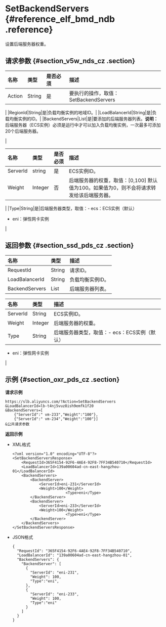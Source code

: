 # SetBackendServers {#reference_elf_bmd_ndb .reference}

设置后端服务器权重。

## 请求参数 {#section_v5w_nds_cz .section}

|名称|类型|是否必须|描述|
|:-|:-|:---|:-|
|Action|String|是|要执行的操作，取值：SetBackendServers

|
|RegionId|String|是|负载均衡实例的地域ID。|
|LoadBalancerId|String|是|负载均衡实例的ID。|
|BackendServers|List|是|要添加的后端服务器列表。**说明：** 后端服务器（ECS实例）必须是运行中才可以加入负载均衡实例，一次最多可添加20个后端服务器。

|

|名称|类型|是否必须|描述|
|:-|:-|:---|:-|
|ServerId|string|是|ECS实例ID。|
|Weight|Integer|否|后端服务器的权重，取值：\[0,100\] 默认值为100。如果值为0，则不会将请求转发给该后端服务器。

|
|Type|String|是|后端服务器类型，取值：-   ecs：ECS实例（默认）
-   eni：弹性网卡实例

|

## 返回参数 {#section_ssd_pds_cz .section}

|名称|类型|描述|
|:-|:-|:-|
|RequestId|String|请求ID。|
|LoadBalancerId|String|负载均衡实例ID。|
|BackendServers|List|后端服务器列表。|

|名称|类型|描述|
|:-|:-|:-|
|ServerId|String|ECS实例ID。|
|Weight|Integer|后端服务器的权重。|
|Type|String|后端服务器类型，取值：-   ecs：ECS实例（默认）
-   eni：弹性网卡实例

|

## 示例 {#section_oxr_pds_cz .section}

**请求示例**

``` {#public}
https://slb.aliyuncs.com/?Action=SetBackendServers
&LoadBalancerId=lb-t4nj5vuz8ish9emfk1f20
&BackendServers=[
    {"ServerId":" vm-233","Weight":"100"},
    {"ServerId":" vm-234","Weight":"100"}]
&公共请求参数
```

**返回示例**

-   XML格式

    ```
    <?xml version="1.0" encoding="UTF-8"?>
    <SetBackendServersResponse>
    	<RequestId>365F4154-92F6-4AE4-92F8-7FF34B540710</RequestId>
    	<LoadBalancerId>139a00604ad-cn-east-hangzhou-01</LoadBalancerId>
    	<BackendServers>
    		<BackendServer>
    			<ServerId>eni-231</ServerId>
    			<Weight>100</Weight>
                            <Type>eni</Type>
    		</BackendServer>
    		<BackendServer>
    			<ServerId>eni-233</ServerId>
    			<Weight>100</Weight>
                            <Type>eni</Type>
    		</BackendServer>
    	</BackendServers>
    </SetBackendServersResponse>
    ```

-   JSON格式

    ```
    {
      "RequestId": "365F4154-92F6-4AE4-92F8-7FF34B540710",
      "LoadBalancerId": "139a00604ad-cn-east-hangzhou-01",
      "BackendServers": {
        "BackendServer": [
          {
            "ServerId": "eni-231",
            "Weight": 100,
            "Type":"eni",
          },
          {
            "ServerId": "eni-233",
            "Weight": 100,
            "Type":"eni"
          }
        ]
      }
    }
    ```


